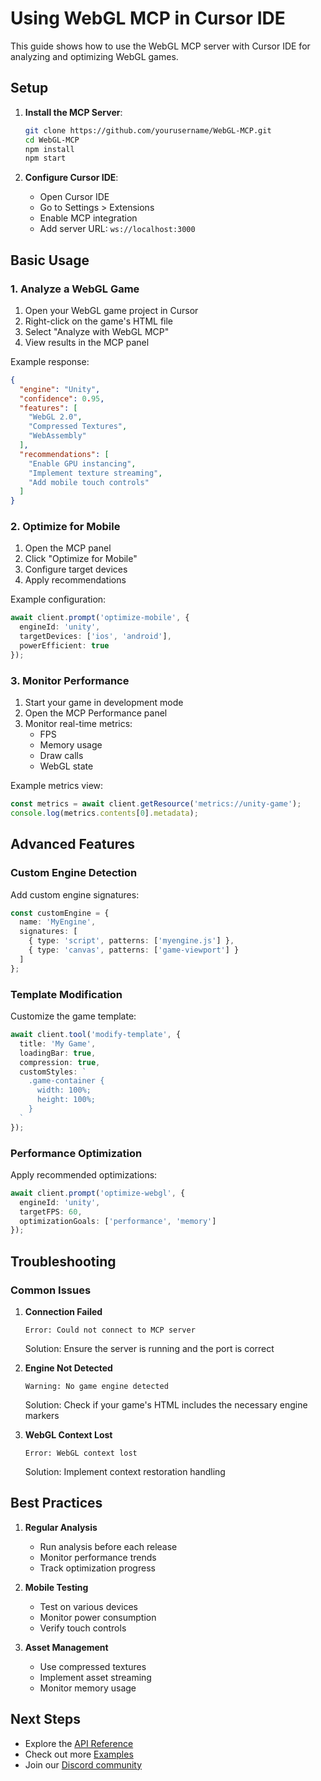 # Using WebGL MCP in Cursor IDE

This guide shows how to use the WebGL MCP server with Cursor IDE for analyzing and optimizing WebGL games.

## Setup

1. **Install the MCP Server**:
   ```bash
   git clone https://github.com/yourusername/WebGL-MCP.git
   cd WebGL-MCP
   npm install
   npm start
   ```

2. **Configure Cursor IDE**:
   - Open Cursor IDE
   - Go to Settings > Extensions
   - Enable MCP integration
   - Add server URL: `ws://localhost:3000`

## Basic Usage

### 1. Analyze a WebGL Game

1. Open your WebGL game project in Cursor
2. Right-click on the game's HTML file
3. Select "Analyze with WebGL MCP"
4. View results in the MCP panel

Example response:
```json
{
  "engine": "Unity",
  "confidence": 0.95,
  "features": [
    "WebGL 2.0",
    "Compressed Textures",
    "WebAssembly"
  ],
  "recommendations": [
    "Enable GPU instancing",
    "Implement texture streaming",
    "Add mobile touch controls"
  ]
}
```

### 2. Optimize for Mobile

1. Open the MCP panel
2. Click "Optimize for Mobile"
3. Configure target devices
4. Apply recommendations

Example configuration:
```typescript
await client.prompt('optimize-mobile', {
  engineId: 'unity',
  targetDevices: ['ios', 'android'],
  powerEfficient: true
});
```

### 3. Monitor Performance

1. Start your game in development mode
2. Open the MCP Performance panel
3. Monitor real-time metrics:
   - FPS
   - Memory usage
   - Draw calls
   - WebGL state

Example metrics view:
```typescript
const metrics = await client.getResource('metrics://unity-game');
console.log(metrics.contents[0].metadata);
```

## Advanced Features

### Custom Engine Detection

Add custom engine signatures:
```typescript
const customEngine = {
  name: 'MyEngine',
  signatures: [
    { type: 'script', patterns: ['myengine.js'] },
    { type: 'canvas', patterns: ['game-viewport'] }
  ]
};
```

### Template Modification

Customize the game template:
```typescript
await client.tool('modify-template', {
  title: 'My Game',
  loadingBar: true,
  compression: true,
  customStyles: `
    .game-container {
      width: 100%;
      height: 100%;
    }
  `
});
```

### Performance Optimization

Apply recommended optimizations:
```typescript
await client.prompt('optimize-webgl', {
  engineId: 'unity',
  targetFPS: 60,
  optimizationGoals: ['performance', 'memory']
});
```

## Troubleshooting

### Common Issues

1. **Connection Failed**
   ```
   Error: Could not connect to MCP server
   ```
   Solution: Ensure the server is running and the port is correct

2. **Engine Not Detected**
   ```
   Warning: No game engine detected
   ```
   Solution: Check if your game's HTML includes the necessary engine markers

3. **WebGL Context Lost**
   ```
   Error: WebGL context lost
   ```
   Solution: Implement context restoration handling

## Best Practices

1. **Regular Analysis**
   - Run analysis before each release
   - Monitor performance trends
   - Track optimization progress

2. **Mobile Testing**
   - Test on various devices
   - Monitor power consumption
   - Verify touch controls

3. **Asset Management**
   - Use compressed textures
   - Implement asset streaming
   - Monitor memory usage

## Next Steps

- Explore the [API Reference](../api/README.md)
- Check out more [Examples](README.md)
- Join our [Discord community](https://discord.gg/yourdiscord) 